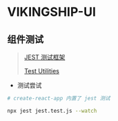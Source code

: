 # VIKINGSHIP-UI

## 组件测试

> [JEST 测试框架](https://jestjs.io/)
>
> [Test Utilities](https://zh-hans.reactjs.org/docs/test-utils.html)

- 测试尝试

```bash
# create-react-app 内置了 jest 测试

npx jest jest.test.js --watch
```
